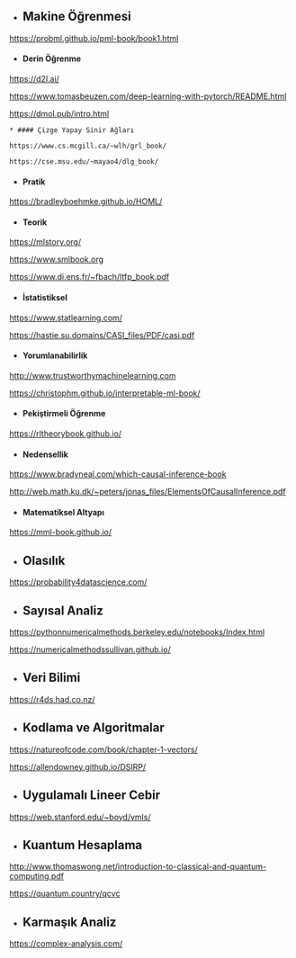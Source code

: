 * ## Makine Öğrenmesi
https://probml.github.io/pml-book/book1.html

  * #### Derin Öğrenme

  https://d2l.ai/

  https://www.tomasbeuzen.com/deep-learning-with-pytorch/README.html

  https://dmol.pub/intro.html

    * #### Çizge Yapay Sinir Ağları

    https://www.cs.mcgill.ca/~wlh/grl_book/

    https://cse.msu.edu/~mayao4/dlg_book/

  * #### Pratik
  https://bradleyboehmke.github.io/HOML/

  * #### Teorik 
  https://mlstory.org/

  https://www.smlbook.org

  https://www.di.ens.fr/~fbach/ltfp_book.pdf

  * #### İstatistiksel
  https://www.statlearning.com/

  https://hastie.su.domains/CASI_files/PDF/casi.pdf

  * #### Yorumlanabilirlik
  http://www.trustworthymachinelearning.com

  https://christophm.github.io/interpretable-ml-book/

  * #### Pekiştirmeli Öğrenme
  https://rltheorybook.github.io/

  * #### Nedensellik
  https://www.bradyneal.com/which-causal-inference-book

  http://web.math.ku.dk/~peters/jonas_files/ElementsOfCausalInference.pdf

  * #### Matematiksel Altyapı
  https://mml-book.github.io/

* ## Olasılık
https://probability4datascience.com/

* ## Sayısal Analiz

https://pythonnumericalmethods.berkeley.edu/notebooks/Index.html

https://numericalmethodssullivan.github.io/


* ## Veri Bilimi

https://r4ds.had.co.nz/

* ## Kodlama ve Algoritmalar
https://natureofcode.com/book/chapter-1-vectors/

https://allendowney.github.io/DSIRP/

* ## Uygulamalı Lineer Cebir

https://web.stanford.edu/~boyd/vmls/

* ## Kuantum Hesaplama

http://www.thomaswong.net/introduction-to-classical-and-quantum-computing.pdf

https://quantum.country/qcvc

* ## Karmaşık Analiz

https://complex-analysis.com/

